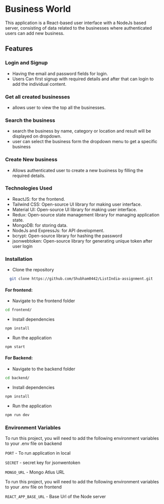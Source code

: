 # Business World
This application is a React-based user interface with a NodeJs based server, consisting of data related to the businesses where authenticated users can add new business.

## Features
### Login and Signup
- Having the email and password fields for login.
- Users Can first signup with required details and after that can login to add the individual content.

### Get all created businesses
- allows user to view the top all the businesses.

### Search the business
- search the business by name, category or location and result will be displayed on dropdown.
- user can select the business form the dropdown menu to get a specific business

### Create New business
- Allows authenticated user to create a new business by filling the required details.

### Technologies Used
- ReactJS: for the frontend.
- Tailwind CSS: Open-source UI library for making user interface.
- Material UI: Open-source UI library for making user interface.
- Redux: Open-source state management library for managing application state.
- MongoDB: for storing data.
- NodeJs and ExpressJs: for API development.
- bcrypt: Open-source library for hashing the password
- jsonwebtoken: Open-source library for generating unique token after user login

### Installation
- Clone the repository
```bash
  git clone https://github.com/Shubham0442/ListIndia-assignment.git
```
#### For frontend:
- Navigate to the frontend folder
```bash
cd frontend/
```
- Install dependencies
```bash
npm install
```
- Run the application
```bash
npm start
```
#### For Backend:
- Navigate to the backend folder
```bash
cd backend/
```
- Install dependencies
```bash
npm install
```
- Run the application
```bash
npm run dev
```

### Environment Variables

To run this project, you will need to add the following environment variables to your .env file on backend 

`PORT` - To run application in local

`SECRET` - secret key for jsonwentoken

`MONGO_URL` - Mongo Atlus URL

To run this project, you will need to add the following environment variables to your .env file on frontend

`REACT_APP_BASE_URL` - Base Url of the Node server
